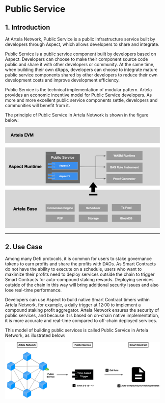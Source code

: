 # Public Service

## 1. Introduction

At Artela Network, Public Service is a public infrastructure service built by developers through Aspect, which allows developers to share and integrate.

Public Service is a public service component built by developers based on Aspect. Developers can choose to make their component source code public and share it with other developers or community. At the same time, when building their own dApps, developers can choose to integrate mature public service components shared by other developers to reduce their own development costs and improve development efficiency.

Public Service is the technical implementation of modular pattern. Artela provides an economic incentive model for Public Service developers. As more and more excellent public service components settle, developers and communities will benefit from it.

The principle of Public Service in Artela Network is shown in the figure below:

![5](./img/5.png)

---

## 2. Use Case

Among many Defi protocols, it is common for users to stake governance tokens to earn profits and share the profits with DAOs. As Smart Contracts do not have the ability to execute on a schedule, users who want to maximize their profits need to deploy services outside the chain to trigger Smart Contracts for auto-compound staking rewards. Deploying services outside of the chain in this way will bring additional security issues and also lose real-time performance.

Developers can use Aspect to build native Smart Contract timers within Artela Network, for example, a daily trigger at 12:00 to implement a compound staking profit aggregator. Artela Network ensures the security of public services, and because it is based on on-chain native implementation, it is more accurate and real-time compared to off-chain deployed services.

This model of building public services is called Public Service in Artela Network, as illustrated below:

![6](./img/6.png)
